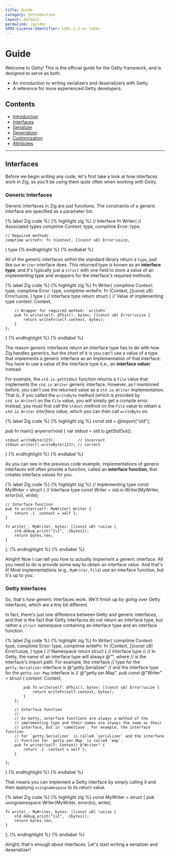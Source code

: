```yaml
---
title: Guide
category: Introduction
layout: default
permalink: /guide/
SPDX-License-Identifier: LGPL-2.1-or-later
---
```


# Guide

Welcome to Getty! This is the official guide for the Getty framework, and is designed to serve as both:

- An introduction to writing serializers and deserializers with Getty.
- A reference for more experienced Getty developers.

## Contents

- [Introduction](#introduction)
- [Interfaces](#interfaces)
- [Serializer](#serializer)
- [Deserializer](#deserializer)
- [Customization](#customization)
- [Attributes](#attributes)

---

## Interfaces

Before we begin writing any code, let's first take a look at how interfaces
work in Zig, as you'll be using them quite often when working with Getty.

### Generic Interfaces

Generic interfaces in Zig are just functions. The constraints of a generic
interface are specified as a parameter list.

{% label Zig code %}
{% highlight zig %}
// Interface
fn Writer(
    // Associated types
    comptime Context: type,
    comptime Error: type,

    // Required methods
    comptime writeFn: fn (Context, []const u8) Error!usize,
) type
{% endhighlight %}
{% endlabel %}

All of the generic interfaces within the standard library return a `type`, just
like our `Writer` interface does. This returned type is known as an __interface
type__, and it's typically just a `struct` with one field to store a value of an
implementing type and wrappers for the interface's required methods.

{% label Zig code %}
{% highlight zig %}
fn Writer(
    comptime Context: type,
    comptime Error: type,
    comptime writeFn: fn (Context, []const u8) Error!usize,
) type {
    // Interface type
    return struct {
        // Value of implementing type
        context: Context,

        // Wrapper for required method: `writeFn`
        pub fn write(self: @This(), bytes: []const u8) Error!usize {
            return writeFn(self.context, bytes);
        }
    };
}
{% endhighlight %}
{% endlabel %}

The reason generic interfaces return an interface type has to do with how Zig
handles generics, but the short of it is you can't use a value of a type that
implements a generic interface as an implementation of that interface. You have
to use a value of the interface type (i.e., an __interface value__) instead.

For example, the `std.io.getStdOut` function returns a `File` value that
implements the `std.io.Writer` generic interface. However, as I mentioned
before, you can't use the returned value as a `std.io.Writer` implementation.
That is, if you called the `writeByte` method (which is provided by
`std.io.Writer`) on the `File` value, you will simply get a compile error.
Instead, you must first call the `stdout` method on the `File` value to obtain
a `std.io.Writer` _interface value_, which you can then call `writeByte` on.

{% label Zig code %}
{% highlight zig %}
const std = @import("std");

pub fn main() anyerror!void {
    var stdout = std.io.getStdOut();

    stdout.writeByte(123);          // incorrect
    stdout.writer().writeByte(123); // correct
}
{% endhighlight %}
{% endlabel %}

As you can see in the previous code example, implementations of generic
interfaces will often provide a function, called an __interface function__,
that creates interface values for you.

{% label Zig code %}
{% highlight zig %}
// Implementing type
const MyWriter = struct {
    // Interface type
    const Writer = std.io.Writer(MyWriter, error{Io}, write);

    // Interface function
    pub fn writer(self: MyWriter) Writer {
        return .{ .context = self };
    }

    fn write(_: MyWriter, bytes: []const u8) !usize {
        std.debug.print("{s}", .{bytes});
        return bytes.len;
    }
};
{% endhighlight %}
{% endlabel %}

Alright! Now I can tell you how to actually implement a generic interface. All
you need to do is provide some way to obtain an interface value. And that's it!
Most implementations (e.g., `MyWriter`, `File`) use an interface function, but
it's up to you.

### Getty Interfaces

So, that's how generic interfaces work. We'll finish up by going over Getty
interfaces, which are a tiny bit different.

In fact, there's just one difference between Getty and generic interfaces, and
that is the fact that Getty interfaces do not return an interface type, but
rather a `struct` namespace containing an interface type and an interface
function.

{% label Zig code %}
{% highlight zig %}
fn Writer(
    comptime Context: type,
    comptime Error: type,
    comptime writeFn: fn (Context, []const u8) Error!usize,
) type {
    // Namespace
    return struct {
        // Interface type
        //
        // In Getty, the name of an interface type will always @"<name>", where
        // <name> is the interface's import path. For example, the interface
        // type for the `getty.Serializer` interface is @"getty.Serializer"
        // and the interface type for the `getty.ser.Map` interface is
        // @"getty.ser.Map".
        pub const @"Writer" = struct {
            context: Context,

            pub fn write(self: @This(), bytes: []const u8) Error!usize {
                return writeFn(self.context, bytes);
            }
        };

        // Interface function
        //
        // In Getty, interface functions are always a method of the
        // implementing type and their names are always the same as their
        // interface, but in `camelCase`. For example, the interface function
        // for `getty.Serializer` is called `serializer` and the interface
        // function for `getty.ser.Map` is called `map`.
        pub fn writer(self: Context) @"Writer" {
            return .{ .context = self };
        }

    };
}
{% endhighlight %}
{% endlabel %}

That means you can implement a Getty interface by simply calling it and then applying `usingnamespace` to its return value.

{% label Zig code %}
{% highlight zig %}
const MyWriter = struct {
    pub usingnamespace Writer(MyWriter, error{Io}, write);

    fn write(_: MyWriter, bytes: []const u8) !usize {
        std.debug.print("{s}", .{bytes});
        return bytes.len;
    }
};
{% endhighlight %}
{% endlabel %}

Alright, that's enough about interfaces. Let's start writing a serializer and
deserializer!
